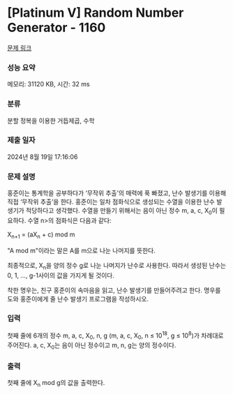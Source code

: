 # [Platinum V] Random Number Generator - 1160 

[문제 링크](https://www.acmicpc.net/problem/1160) 

### 성능 요약

메모리: 31120 KB, 시간: 32 ms

### 분류

분할 정복을 이용한 거듭제곱, 수학

### 제출 일자

2024년 8월 19일 17:16:06

### 문제 설명

<p>홍준이는 통계학을 공부하다가 ‘무작위 추출’의 매력에 푹 빠졌고, 난수 발생기를 이용해 직접 ‘무작위 추출’을 한다. 홍준이는 일차 점화식으로 생성되는 수열을 이용한 난수 발생기가 적당하다고 생각했다. 수열을 만들기 위해서는 음이 아닌 정수 m, a, c, X<sub>0</sub>이 필요하다. 수열 <X<sub>n</sub>>의 점화식은 다음과 같다:</p>

<p>X<sub>n+1</sub> = (aX<sub>n</sub> + c) mod m</p>

<p>"A mod m"이라는 말은 A를 m으로 나눈 나머지를 뜻한다.</p>

<p>최종적으로, X<sub>n</sub>을 양의 정수 g로 나눈 나머지가 난수로 사용한다. 따라서 생성된 난수는 0, 1, …, g-1사이의 값을 가지게 될 것이다.</p>

<p>착한 명우는, 친구 홍준이의 속마음을 읽고, 난수 발생기를 만들어주려고 한다. 명우를 도와 홍준이에게 줄 난수 발생기 프로그램을 작성하시오.</p>

### 입력 

 <p>첫째 줄에 6개의 정수 m, a, c, X<sub>0</sub>, n, g (m, a, c, X<sub>0</sub>, n ≤ 10<sup>18</sup>, g ≤ 10<sup>8</sup>)가 차례대로 주어진다. a, c, X<sub>0</sub>는 음이 아닌 정수이고 m, n, g는 양의 정수이다.</p>

### 출력 

 <p>첫째 줄에 X<sub>n</sub> mod g의 값을 출력한다.</p>

